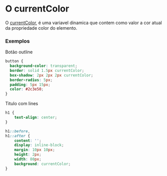 # O currentColor
O [currentColor](https://www.w3.org/TR/css3-color/#currentcolor), é uma variavel dinamica que contem como valor a cor atual da propriedade color do elemento.

### Exemplos
Botão outline
```css
button {
  background-color: transparent;
  border: solid 1.5px currentColor;
  box-shadow: 2px 2px 2px currentColor;
  border-radius: 5px; 
  padding: 5px 15px;
  color: #2c3e50;
}
```


Titulo com lines 
```css
h1 {
    text-align: center;
}

h1::before,
h1::after {
    content: '';
    display: inline-block;
    margin: 10px 10px;
    height: 2px;
    width: 80px;
    background: currentColor;
}
```